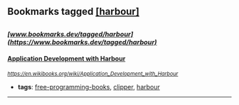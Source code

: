 ## Bookmarks tagged [[harbour]](https://www.bookmarks.dev/search?q=[harbour])

_<sup><sup>[www.bookmarks.dev/tagged/harbour](https://www.bookmarks.dev/tagged/harbour)</sup></sup>_
---
#### [Application Development with Harbour](https://en.wikibooks.org/wiki/Application_Development_with_Harbour)
_<sup>https://en.wikibooks.org/wiki/Application_Development_with_Harbour</sup>_

* **tags**: [free-programming-books](../tagged/free-programming-books.md), [clipper](../tagged/clipper.md), [harbour](../tagged/harbour.md)
---
